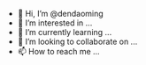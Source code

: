- 👋 Hi, I’m @dendaoming
- 👀 I’m interested in ...
- 🌱 I’m currently learning ...
- 💞️ I’m looking to collaborate on ...
- 📫 How to reach me ...

<!---
dendaoming/dendaoming is a ✨ special ✨ repository because its `README.md` (this file) appears on your GitHub profile.
You can click the Preview link to take a look at your changes.
--->
